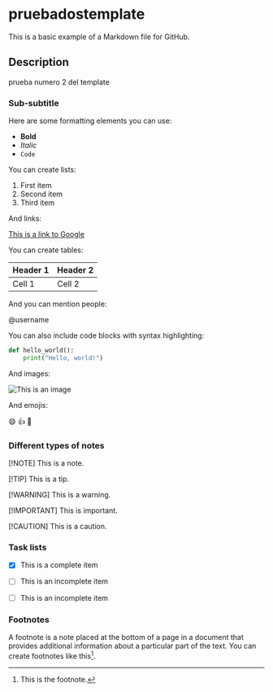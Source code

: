 # pruebadostemplate

This is a basic example of a Markdown file for GitHub.

## Description

prueba numero 2 del template

### Sub-subtitle

Here are some formatting elements you can use:

- **Bold**
- *Italic*
- `Code`

You can create lists:

1. First item
2. Second item
3. Third item

And links:

[This is a link to Google](https://www.google.com)

You can create tables:

| Header 1 | Header 2 |
| -------- | -------- |
| Cell 1   | Cell 2   |

And you can mention people:

@username

You can also include code blocks with syntax highlighting:

```python
def hello_world():
    print("Hello, world!")
```

And images:

![This is an image](https://via.placeholder.com/150)

And emojis:

:smile: :+1: :rocket:

### Different types of notes

[!NOTE]
This is a note.

[!TIP]
This is a tip.

[!WARNING]
This is a warning.

[!IMPORTANT]
This is important.

[!CAUTION]
This is a caution.

### Task lists

- [x] This is a complete item
- [ ] This is an incomplete item
- [ ] This is an incomplete item


### Footnotes

A footnote is a note placed at the bottom of a page in a document that provides additional information about a particular part of the text. You can create footnotes like this[^1].

[^1]: This is the footnote.